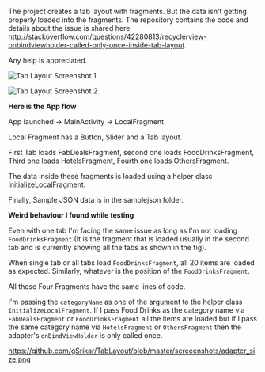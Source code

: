 The project creates a tab layout with fragments. But the data isn't getting properly loaded into the fragments. The repository contains the code and details about the issue is shared here http://stackoverflow.com/questions/42280813/recyclerview-onbindviewholder-called-only-once-inside-tab-layout.

Any help is appreciated.

![Tab Layout Screenshot 1](https://raw.github.com/gSrikar/TabLayout/master/screeenshots/Screenshot_2017-02-21-20-26-22-331.jpeg)

![Tab Layout Screenshot 2](https://raw.github.com/gSrikar/TabLayout/master/screeenshots/Screenshot_2017-02-21-20-26-16-577.jpeg)


**Here is the App flow**

App launched -> MainActivity -> LocalFragment

Local Fragment has a Button, Slider and a Tab layout.

First Tab loads FabDealsFragment, second one loads FoodDrinksFragment, Third one loads HotelsFragment, Fourth one loads OthersFragment.

The data inside these fragments is loaded using a helper class InitializeLocalFragment.

Finally, Sample JSON data is in the samplejson folder.

**Weird behaviour I found while testing**

Even with one tab I'm facing the same issue as long as I'm not loading `FoodDrinksFragment` (It is the fragment that is loaded usually in the second tab and is currently showing all the tabs as shown in the fig).

When single tab or all tabs load `FoodDrinksFragment`, all 20 items are loaded as expected. Similarly, whatever is the position of the `FoodDrinksFragment`.

All these Four Fragments have the same lines of code.

I'm passing the `categoryName` as one of the argument to the helper class `InitializeLocalFragment`. If I pass Food Drinks as the category name via `FabDealsFragment` or `FoodDrinksFragment` all the items are loaded but if I pass the same category name via `HotelsFragment` or `OthersFragment` then the adapter's `onBindViewHolder` is only called once.


https://github.com/gSrikar/TabLayout/blob/master/screeenshots/adapter_size.png


